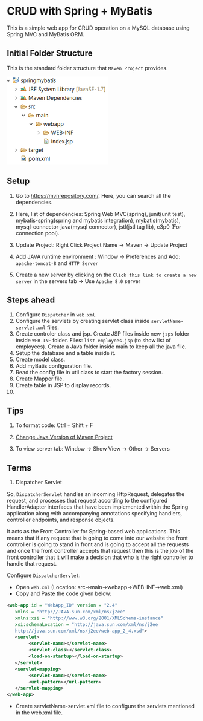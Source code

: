 # CRUD with Spring + MyBatis

This is a simple web app for CRUD operation on a MySQL database using Spring MVC and MyBatis ORM.

## Initial Folder Structure

This is the standard folder structure that `Maven Project` provides.

![](./assets/1.png)

## Setup

1. Go to <https://mvnrepository.com/>. Here, you can search all the dependencies.

2. Here, list of dependencies: Spring Web MVC(spring), junit(unit test), mybatis-spring(spring and mybatis integration), mybatis(mybatis), mysql-connector-java(mysql connector), jstl(jstl tag lib), c3p0 (For connection pool).

3. Update Project: Right Click Project Name -> Maven -> Update Project

4. Add JAVA runtime environment : Window -> Preferences and Add: `apache-tomcat-8` and `HTTP Server`

5. Create a new server by clicking on the `Click this link to create a new server` in the servers tab -> Use `Apache 8.0` server

## Steps ahead

1. Configure `Dispatcher` in `web.xml`.
2. Configure the servlets by creating servlet class inside `servletName-servlet.xml` files.
3. Create controler class and jsp. Create JSP files inside new `jsps` folder inside `WEB-INF` folder. Files: `list-employees.jsp` (to show list of employees). Create a Java folder inside main to keep all the java file.
4. Setup the database and a table inside it.
5. Create model class.
6. Add myBatis configuration file.
7. Read the config file in util class to start the factory session.
8. Create Mapper file.
9. Create table in JSP to display records.
10. 

## Tips

1. To format code: Ctrl + Shift + F

2. [Change Java Version of Maven Project](https://stackoverflow.com/a/28510029)

3. To view server tab: Window -> Show View -> Other -> Servers

## Terms

1. Dispatcher Servlet

So, `DispatcherServlet` handles an incoming HttpRequest, delegates the request, and processes that request according to the configured HandlerAdapter interfaces that have been implemented within the Spring application along with accompanying annotations specifying handlers, controller endpoints, and response objects.

It acts as the Front Controller for Spring-based web applications. This means that if any request that is going to come into our website the front controller is going to stand in front and is going to accept all the requests and once the front controller accepts that request then this is the job of the front controller that it will make a decision that who is the right controller to handle that request.

Configure `DispatcherServlet`:

- Open `web.xml` (Location: src->main->webapp->WEB-INF->web.xml)
- Copy and Paste the code given below:
```xml
<web-app id = "WebApp_ID" version = "2.4"
   xmlns = "http://JAVA.sun.com/xml/ns/j2ee" 
   xmlns:xsi = "http://www.w3.org/2001/XMLSchema-instance"
   xsi:schemaLocation = "http://java.sun.com/xml/ns/j2ee 
   http://java.sun.com/xml/ns/j2ee/web-app_2_4.xsd">
   <servlet>
        <servlet-name></servlet-name>
        <servlet-class></servlet-class>
        <load-on-startup></load-on-startup>
   </servlet>
   <servlet-mapping>
        <servlet-name></servlet-name>
        <url-pattern></url-pattern>
   </servlet-mapping>
</web-app>
```
- Create servletName-servlet.xml file to configure the servlets mentioned in the web.xml file.